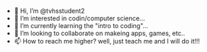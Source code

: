 - 👋 Hi, I’m @tvhsstudent2
- 👀 I’m interested in codin/computer science...
- 🌱 I’m currently learning the "intro to coding"...
- 💞️ I’m looking to collaborate on makeing apps, games, etc..
- 📫 How to reach me higher? well, just teach me and I will do it!!!

<!---
tvhsstudent2/tvhsstudent2 is a ✨ special ✨ repository because its `README.md` (this file) appears on your GitHub profile.
You can click the Preview link to take a look at your changes.
--->
